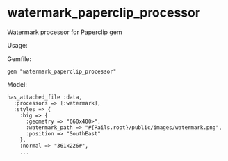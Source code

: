 watermark_paperclip_processor
=============================

Watermark processor for Paperclip gem

Usage:

Gemfile:

    gem "watermark_paperclip_processor"

Model:

    has_attached_file :data,
      :processors => [:watermark],
      :styles => {
        :big => {
          :geometry => "660x400>",
          :watermark_path => "#{Rails.root}/public/images/watermark.png",
          :position => "SouthEast"
        },
        :normal => "361x226#",
        ...
